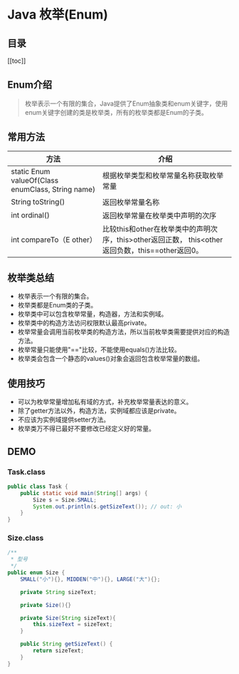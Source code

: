# Java 枚举(Enum)

## 目录
[[toc]]

## Enum介绍
> 枚举表示一个有限的集合，Java提供了Enum抽象类和enum关键字，使用enum关键字创建的类是枚举类，所有的枚举类都是Enum的子类。

## 常用方法
| 方法 | 介绍 |
| --- | --- |
| static Enum valueOf(Class enumClass, String name) | 根据枚举类型和枚举常量名称获取枚举常量 |
| String toString() | 返回枚举常量名称 |
| int ordinal() | 返回枚举常量在枚举类中声明的次序 |
| int compareTo（E other）| 比较this和other在枚举类中的声明次序，this>other返回正数， this<other返回负数，this==other返回0。 |

## 枚举类总结
- 枚举表示一个有限的集合。
- 枚举类都是Enum类的子类。
- 枚举类中可以包含枚举常量，构造器，方法和实例域。
- 枚举类中的构造方法访问权限默认最高private。
- 枚举常量会调用当前枚举类的构造方法，所以当前枚举类需要提供对应的构造方法。
- 枚举常量只能使用"=="比较，不能使用equals()方法比较。
- 枚举类会包含一个静态的values()对象会返回包含枚举常量的数组。

## 使用技巧
- 可以为枚举常量增加私有域的方式，补充枚举常量表达的意义。
- 除了getter方法以外，构造方法，实例域都应该是private。
- 不应该为实例域提供setter方法。
- 枚举类万不得已最好不要修改已经定义好的常量。

## DEMO
### Task.class
```java
public class Task {
    public static void main(String[] args) {
        Size s = Size.SMALL;
        System.out.println(s.getSizeText()); // out: 小
    }
}
```
### Size.class
```java
/**
 * 型号
 */
public enum Size {
    SMALL("小"){}, MIDDEN("中"){}, LARGE("大"){};

    private String sizeText;

    private Size(){}

    private Size(String sizeText){
        this.sizeText = sizeText;
    }

    public String getSizeText() {
        return sizeText;
    }
}
```
